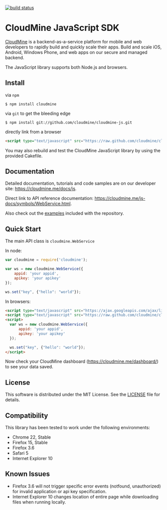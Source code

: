 [![build status](https://secure.travis-ci.org/cloudmine/cloudmine-js.png)](http://travis-ci.org/cloudmine/cloudmine-js)
# CloudMine JavaScript SDK

[CloudMine](https://cloudmine.me) is a backend-as-a-service platform for mobile and web developers to rapidly build and quickly scale their apps. Build and scale iOS, Android, Windows Phone, and web apps on our secure and managed backend.

The JavaScript library supports both Node.js and browsers.


## Install

via `npm`

    $ npm install cloudmine

via `git` to get the bleeding edge

    $ npm install git://github.com/cloudmine/cloudmine-js.git

directly link from a browser

```html
<script type="text/javascript" src="https://raw.github.com/cloudmine/cloudmine-js/master/js/cloudmine.js"></script>
```

You may also rebuild and test the CloudMine JavaScript library by using the provided Cakefile.

## Documentation

Detailed documentation, tutorials and code samples are on our developer site: https://cloudmine.me/docs/js.

Direct link to API reference documentation: https://cloudmine.me/js-docs/symbols/WebService.html.

Also check out the [examples](https://github.com/cloudmine/cloudmine-js/tree/master/examples) included with the repository.


## Quick Start

The main API class is `cloudmine.WebService`

In node:

```javascript
var cloudmine = require('cloudmine');

var ws = new cloudmine.WebService({
    appid: 'your appid',
    apikey: 'your apikey'
});

ws.set("key", {"hello": "world"});
```

In browsers:

```html
<script type="text/javascript" src="https://ajax.googleapis.com/ajax/libs/jquery/1.7.2/jquery.min.js"></script>
<script type="text/javascript" src="https://raw.github.com/cloudmine/cloudmine-js/master/js/cloudmine.js"></script>
<script>
  var ws = new cloudmine.WebService({
      appid: 'your appid',
      apikey: 'your apikey'
  });

  ws.set("key", {"hello": "world"});
</script>
```

Now check your CloudMine dashboard (https://cloudmine.me/dashboard/) to see your data saved.


## License

This software is distributed under the MIT License. See the [LICENSE](https://github.com/cloudmine/cloudmine-js/blob/master/LICENSE) file for details.

## Compatibility
This library has been tested to work under the following environments:
* Chrome 22, Stable
* Firefox 15, Stable
* Firefox 3.6
* Safari 5
* Internet Explorer 10

## Known Issues
* Firefox 3.6 will not trigger specific error events (notfound, unauthorized) for invalid application or api key specification.
* Internet Explorer 10 changes location of entire page while downloading files when running locally.
